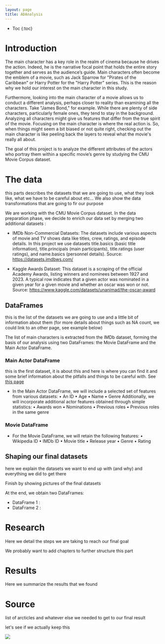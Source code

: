 ```yaml
---
layout: page
title: ADAnalysis
---
```


- Toc
{:toc}

# Introduction

The main character has a key role in the realm of cinema because he drives the action. Indeed, he is the narrative focal point that holds the entire story together and serves as the audience’s guide. Main characters often become the emblem of a movie, such as Jack Sparrow for "Pirates of the Caribbean" or Harry Potter for the "Harry Potter" series. This is the reason why we hold our interest on the main character in this study. 

Furthermore, looking into the main character of a movie allows us to conduct a different analysis, perhaps closer to reality than examining all the characters. Take "James Bond," for example. While there are plenty of side characters, particularly female ones, they tend to stay in the background. Analyzing all characters might give us features that differ from the true spirit of the movie. Focusing on the main character is where the real action is. So, when things might seem a bit biased or not quite right, checking out the main character is like peeling back the layers to reveal what the movie's really all about. 

The goal of this project is to analyze the different attributes of the actors who portray them within a specific movie’s genre by studying the CMU Movie Corpus dataset. 


# The data

this parts describes the datasets that we are going to use, what they look like, what we have to be careful about etc... We also show the data transformations that are going to fir our purpose

We are working with the CMU Movie Corpus dataset. In the data preparation phase, we decide to enrich our data set by merging two additional datasets : 

-	IMDb Non-Commercial Datasets: The datasets include various aspects of movie and TV shows data like titles, crew, ratings, and episode details. In this project we use datasets title.basics (basic title information), title.principals (main participants), title.ratings (user ratings), and name.basics (personnel details). Source: https://datasets.imdbws.com/

-	Kaggle Awards Dataset: This dataset is a scraping of the official Academy Awards, listing winners and nominees between 1927 and 2023. A typical row indicates that a given actor was nominated in a given year for a given movie and whether an oscar was won or not. Source: https://www.kaggle.com/datasets/unanimad/the-oscar-award

## DataFrames 

this is the list of the datasets we are going to use and a little bit of information about them (for more details about things such as NA count, we could link to an other page, see example below)

The list of main characters is extracted from the IMDb dataset, forming the basis of our analysis using two DataFrames: the Movie DataFrame and the Main Actor DataFrame.

### Main Actor DataFrame
this is the first dataset, it is about this and here is where you can find it and some brief information about the pitfalls and things to be careful with. See [this page](./dataset1_details.md)

- In the Main Actor DataFrame, we will include a selected set of features from various datasets:
  •	An ID
  •	Age
  •	Name
  •	Genre
  Additionally, we will incorporate additional actor features obtained through simple statistics:
  •	Awards won
  •	Nominations
  •	Previous roles
  •	Previous roles in the same genre

### Movie DataFrame

- For the Movie DataFrame, we will retain the following features:
  •	Wikipedia ID
  •	IMDb ID
  •	Movie title
  •	Release year
  •	Genre
  •	Rating


## Shaping our final datasets

here we explain the datasets we want to end up with (and why) and everything we did to get there

Finish by showing pictures of the final datasets

At the end, we obtain two DataFrames: 
- DataFrame 1 : 
- DataFrame 2 : 

# Research

Here we detail the steps we are taking to reach our final goal

We probably want to add chapters to further structure this part

# Results

Here we summarize the results that we found 

# Source

list of arcticles and whatever else we needed to get to our final result

let's see if we actually keep this


<img src="/assets/img/popcorn_bg.png" class="btm_img">